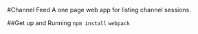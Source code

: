 #Channel Feed
A one page web app for listing channel sessions.

##Get up and Running
`npm install`
`webpack`
